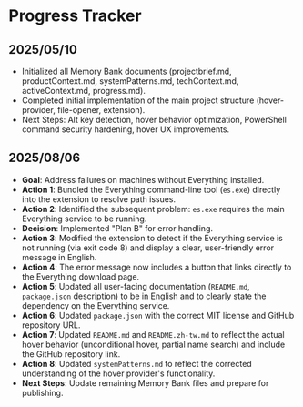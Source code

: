 # Progress Tracker

## 2025/05/10
- Initialized all Memory Bank documents (projectbrief.md, productContext.md, systemPatterns.md, techContext.md, activeContext.md, progress.md).
- Completed initial implementation of the main project structure (hover-provider, file-opener, extension).
- Next Steps: Alt key detection, hover behavior optimization, PowerShell command security hardening, hover UX improvements.

## 2025/08/06
- **Goal**: Address failures on machines without Everything installed.
- **Action 1**: Bundled the Everything command-line tool (`es.exe`) directly into the extension to resolve path issues.
- **Action 2**: Identified the subsequent problem: `es.exe` requires the main Everything service to be running.
- **Decision**: Implemented "Plan B" for error handling.
- **Action 3**: Modified the extension to detect if the Everything service is not running (via exit code 8) and display a clear, user-friendly error message in English.
- **Action 4**: The error message now includes a button that links directly to the Everything download page.
- **Action 5**: Updated all user-facing documentation (`README.md`, `package.json` description) to be in English and to clearly state the dependency on the Everything service.
- **Action 6**: Updated `package.json` with the correct MIT license and GitHub repository URL.
- **Action 7**: Updated `README.md` and `README.zh-tw.md` to reflect the actual hover behavior (unconditional hover, partial name search) and include the GitHub repository link.
- **Action 8**: Updated `systemPatterns.md` to reflect the corrected understanding of the hover provider's functionality.
- **Next Steps**: Update remaining Memory Bank files and prepare for publishing.
